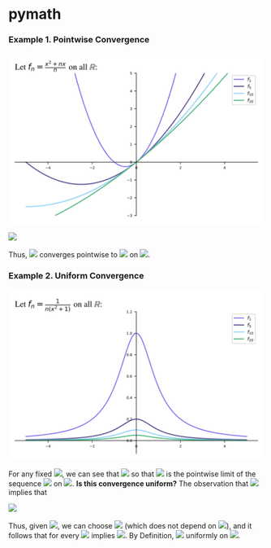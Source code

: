 # pymath

### Example 1. Pointwise Convergence

![](test.svg)

<img src="https://render.githubusercontent.com/render/math?math=f(x) = \lim_{n \rightarrow \infty} f_{n}(x) = \lim_{n \rightarrow \infty} \left (\frac{n x \dotplus x^{2}}{n}\right )\mathtt{\text{ = }}x">

Thus, <img src="https://render.githubusercontent.com/render/math?math=(f_n)"> converges pointwise to <img src="https://render.githubusercontent.com/render/math?math=f(x) = x"> on <img src="https://render.githubusercontent.com/render/math?math=\mathbb R">.


### Example 2. Uniform Convergence

![](test2.svg)

For any fixed <img src="https://render.githubusercontent.com/render/math?math=x \in \mathbb R">, we can see that <img src="https://render.githubusercontent.com/render/math?math=\lim f_n(x) = 0"> so that <img src="https://render.githubusercontent.com/render/math?math=f(x) = 0"> is the pointwise limit of the sequence <img src="https://render.githubusercontent.com/render/math?math=(f_n)"> on <img src="https://render.githubusercontent.com/render/math?math=\mathbb R">. **Is this convergence uniform?** The observation that <img src="https://render.githubusercontent.com/render/math?math=1/(1 \dotplus x^2) \leq 1 \ , \ \forall x \in \mathbb R"> implies that

<img src="https://render.githubusercontent.com/render/math?math=|f_n(x) - f(x)| = \left|\frac{1}{1 \dotplus x^2} - 0\right| \leq \frac{1}{n^2}">

Thus, given <img src="https://render.githubusercontent.com/render/math?math=\epsilon \gt 0">, we can choose <img src="https://render.githubusercontent.com/render/math?math=N \gt \frac{1}{\epsilon}"> (which does not depend on <img src="https://render.githubusercontent.com/render/math?math=x">), and it follows that for every <img src="https://render.githubusercontent.com/render/math?math=n \geq N"> implies <img src="https://render.githubusercontent.com/render/math?math=|f_n(x) - f(x)| \lt \epsilon \ , \ \forall x \in \mathbb R">. By Definition, <img src="https://render.githubusercontent.com/render/math?math=f_n \rightarrow 0"> uniformly on <img src="https://render.githubusercontent.com/render/math?math=\mathbb R">.

